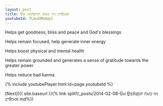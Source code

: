 ```yaml
---
layout: post
title: ਓਮ ਮਹਾਂਗਾਯਾ ਨਮਹ ੧੧ ਟਾਇਮਸ
youtubeId: TLmuEMKAUpI
---
```

 
 
Helps get goodness, bliss and peace and God's blessings
 
Helps remain focused, help generate inner energy 
 
Helps boost physical and mental health 
 
Helps remain grounded and generates a sense of gratitude towards the greater power 
 
Helps reduce bad karma
 
 
 
 


{% include youtubePlayer.html id=page.youtubeId %}
 
[Next]({{ site.baseurl }}{% link  split1/_posts/2014-02-08-ਓਮ ਉਠਸੰਗ੍ਯਾ ਨਮਹ ੧੧ ਟਾਇਮਸ.md%})
 
